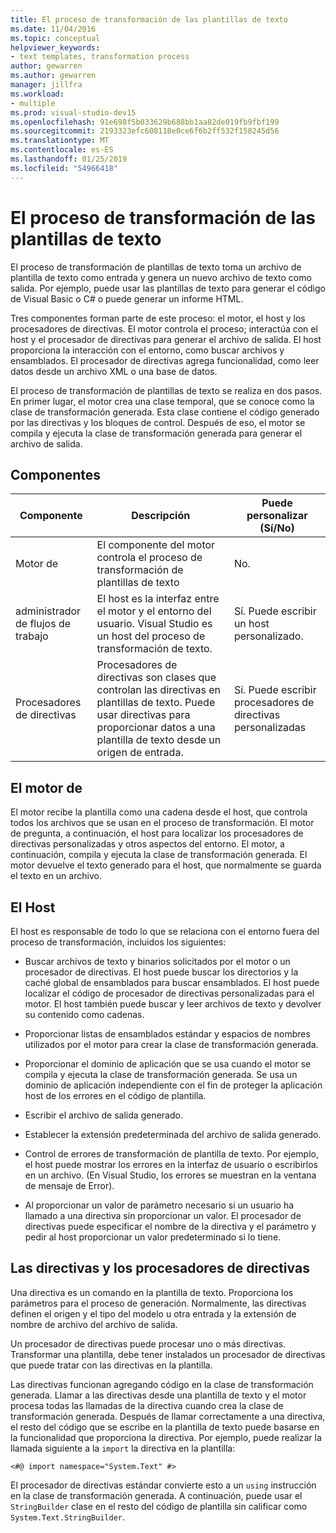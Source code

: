 ```yaml
---
title: El proceso de transformación de las plantillas de texto
ms.date: 11/04/2016
ms.topic: conceptual
helpviewer_keywords:
- text templates, transformation process
author: gewarren
ms.author: gewarren
manager: jillfra
ms.workload:
- multiple
ms.prod: visual-studio-dev15
ms.openlocfilehash: 91e698f5b033629b688bb1aa82de019fb9fbf199
ms.sourcegitcommit: 2193323efc608118e0ce6f6b2ff532f158245d56
ms.translationtype: MT
ms.contentlocale: es-ES
ms.lasthandoff: 01/25/2019
ms.locfileid: "54966418"
---
```

# <a name="the-text-template-transformation-process"></a>El proceso de transformación de las plantillas de texto
El proceso de transformación de plantillas de texto toma un archivo de plantilla de texto como entrada y genera un nuevo archivo de texto como salida. Por ejemplo, puede usar las plantillas de texto para generar el código de Visual Basic o C# o puede generar un informe HTML.

 Tres componentes forman parte de este proceso: el motor, el host y los procesadores de directivas. El motor controla el proceso; interactúa con el host y el procesador de directivas para generar el archivo de salida. El host proporciona la interacción con el entorno, como buscar archivos y ensamblados. El procesador de directivas agrega funcionalidad, como leer datos desde un archivo XML o una base de datos.

 El proceso de transformación de plantillas de texto se realiza en dos pasos. En primer lugar, el motor crea una clase temporal, que se conoce como la clase de transformación generada. Esta clase contiene el código generado por las directivas y los bloques de control. Después de eso, el motor se compila y ejecuta la clase de transformación generada para generar el archivo de salida.

## <a name="components"></a>Componentes

|Componente|Descripción|Puede personalizar (Sí/No)|
|-|-|-|
|Motor de|El componente del motor controla el proceso de transformación de plantillas de texto|No.|
|administrador de flujos de trabajo|El host es la interfaz entre el motor y el entorno del usuario. Visual Studio es un host del proceso de transformación de texto.|Sí. Puede escribir un host personalizado.|
|Procesadores de directivas|Procesadores de directivas son clases que controlan las directivas en plantillas de texto. Puede usar directivas para proporcionar datos a una plantilla de texto desde un origen de entrada.|Sí. Puede escribir procesadores de directivas personalizadas|

## <a name="the-engine"></a>El motor de
 El motor recibe la plantilla como una cadena desde el host, que controla todos los archivos que se usan en el proceso de transformación. El motor de pregunta, a continuación, el host para localizar los procesadores de directivas personalizadas y otros aspectos del entorno. El motor, a continuación, compila y ejecuta la clase de transformación generada. El motor devuelve el texto generado para el host, que normalmente se guarda el texto en un archivo.

## <a name="the-host"></a>El Host
 El host es responsable de todo lo que se relaciona con el entorno fuera del proceso de transformación, incluidos los siguientes:

-   Buscar archivos de texto y binarios solicitados por el motor o un procesador de directivas. El host puede buscar los directorios y la caché global de ensamblados para buscar ensamblados. El host puede localizar el código de procesador de directivas personalizadas para el motor. El host también puede buscar y leer archivos de texto y devolver su contenido como cadenas.

-   Proporcionar listas de ensamblados estándar y espacios de nombres utilizados por el motor para crear la clase de transformación generada.

-   Proporcionar el dominio de aplicación que se usa cuando el motor se compila y ejecuta la clase de transformación generada. Se usa un dominio de aplicación independiente con el fin de proteger la aplicación host de los errores en el código de plantilla.

-   Escribir el archivo de salida generado.

-   Establecer la extensión predeterminada del archivo de salida generado.

-   Control de errores de transformación de plantilla de texto. Por ejemplo, el host puede mostrar los errores en la interfaz de usuario o escribirlos en un archivo. (En Visual Studio, los errores se muestran en la ventana de mensaje de Error).

-   Al proporcionar un valor de parámetro necesario si un usuario ha llamado a una directiva sin proporcionar un valor. El procesador de directivas puede especificar el nombre de la directiva y el parámetro y pedir al host proporcionar un valor predeterminado si lo tiene.

## <a name="directives-and-directive-processors"></a>Las directivas y los procesadores de directivas
 Una directiva es un comando en la plantilla de texto. Proporciona los parámetros para el proceso de generación. Normalmente, las directivas definen el origen y el tipo del modelo u otra entrada y la extensión de nombre de archivo del archivo de salida.

 Un procesador de directivas puede procesar uno o más directivas. Transformar una plantilla, debe tener instalados un procesador de directivas que puede tratar con las directivas en la plantilla.

 Las directivas funcionan agregando código en la clase de transformación generada. Llamar a las directivas desde una plantilla de texto y el motor procesa todas las llamadas de la directiva cuando crea la clase de transformación generada. Después de llamar correctamente a una directiva, el resto del código que se escribe en la plantilla de texto puede basarse en la funcionalidad que proporciona la directiva. Por ejemplo, puede realizar la llamada siguiente a la `import` la directiva en la plantilla:

 `<#@ import namespace="System.Text" #>`

 El procesador de directivas estándar convierte esto a un `using` instrucción en la clase de transformación generada. A continuación, puede usar el `StringBuilder` clase en el resto del código de plantilla sin calificar como `System.Text.StringBuilder`.